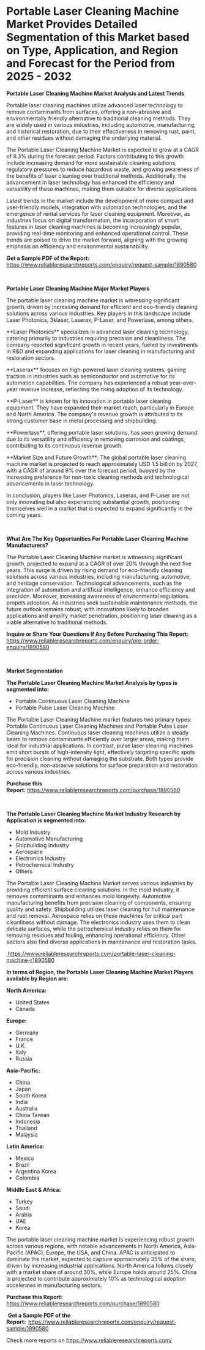 <p><h1>Portable Laser Cleaning Machine Market Provides Detailed Segmentation of this Market based on Type, Application, and Region and Forecast for the Period from 2025 - 2032</h1></p><p><strong>Portable Laser Cleaning Machine Market Analysis and Latest Trends</strong></p>
<p><p>Portable laser cleaning machines utilize advanced laser technology to remove contaminants from surfaces, offering a non-abrasive and environmentally friendly alternative to traditional cleaning methods. They are widely used in various industries, including automotive, manufacturing, and historical restoration, due to their effectiveness in removing rust, paint, and other residues without damaging the underlying material.</p><p>The Portable Laser Cleaning Machine Market is expected to grow at a CAGR of 8.3% during the forecast period. Factors contributing to this growth include increasing demand for more sustainable cleaning solutions, regulatory pressures to reduce hazardous waste, and growing awareness of the benefits of laser cleaning over traditional methods. Additionally, the advancement in laser technology has enhanced the efficiency and versatility of these machines, making them suitable for diverse applications.</p><p>Latest trends in the market include the development of more compact and user-friendly models, integration with automation technologies, and the emergence of rental services for laser cleaning equipment. Moreover, as industries focus on digital transformation, the incorporation of smart features in laser cleaning machines is becoming increasingly popular, providing real-time monitoring and enhanced operational control. These trends are poised to drive the market forward, aligning with the growing emphasis on efficiency and environmental sustainability.</p></p>
<p><strong>Get a Sample PDF of the Report:&nbsp;</strong> <a href="https://www.reliableresearchreports.com/enquiry/request-sample/1890580?utm_campaign=2109&utm_medium=2&utm_source=Github&utm_content=ia&utm_term=23022025&utm_id=portable-laser-cleaning-machine">https://www.reliableresearchreports.com/enquiry/request-sample/1890580</a></p>
<p>&nbsp;</p>
<p><strong>Portable Laser Cleaning Machine Major Market Players</strong></p>
<p><p>The portable laser cleaning machine market is witnessing significant growth, driven by increasing demand for efficient and eco-friendly cleaning solutions across various industries. Key players in this landscape include Laser Photonics, 3klaser, Laserax, P-Laser, and Powerlase, among others.</p><p>**Laser Photonics** specializes in advanced laser cleaning technology, catering primarily to industries requiring precision and cleanliness. The company reported significant growth in recent years, fueled by investments in R&D and expanding applications for laser cleaning in manufacturing and restoration sectors.</p><p>**Laserax** focuses on high-powered laser cleaning systems, gaining traction in industries such as semiconductor and automotive for its automation capabilities. The company has experienced a robust year-over-year revenue increase, reflecting the rising adoption of its technology.</p><p>**P-Laser** is known for its innovation in portable laser cleaning equipment. They have expanded their market reach, particularly in Europe and North America. The company's revenue growth is attributed to its strong customer base in metal processing and shipbuilding.</p><p>**Powerlase**, offering portable laser solutions, has seen growing demand due to its versatility and efficiency in removing corrosion and coatings, contributing to its continuous revenue growth.</p><p>**Market Size and Future Growth**: The global portable laser cleaning machine market is projected to reach approximately USD 1.5 billion by 2027, with a CAGR of around 9% over the forecast period, buoyed by the increasing preference for non-toxic cleaning methods and technological advancements in laser technology.</p><p>In conclusion, players like Laser Photonics, Laserax, and P-Laser are not only innovating but also experiencing substantial growth, positioning themselves well in a market that is expected to expand significantly in the coming years.</p></p>
<p>&nbsp;</p>
<p><strong>What Are The Key Opportunities For Portable Laser Cleaning Machine Manufacturers?</strong></p>
<p><p>The Portable Laser Cleaning Machine market is witnessing significant growth, projected to expand at a CAGR of over 20% through the next five years. This surge is driven by rising demand for eco-friendly cleaning solutions across various industries, including manufacturing, automotive, and heritage conservation. Technological advancements, such as the integration of automation and artificial intelligence, enhance efficiency and precision. Moreover, increasing awareness of environmental regulations propels adoption. As industries seek sustainable maintenance methods, the future outlook remains robust, with innovations likely to broaden applications and amplify market penetration, positioning laser cleaning as a viable alternative to traditional methods.</p></p>
<p><strong>Inquire or Share Your Questions If Any Before Purchasing This Report:</strong> <a href="https://www.reliableresearchreports.com/enquiry/pre-order-enquiry/1890580?utm_campaign=2109&utm_medium=2&utm_source=Github&utm_content=ia&utm_term=23022025&utm_id=portable-laser-cleaning-machine">https://www.reliableresearchreports.com/enquiry/pre-order-enquiry/1890580</a></p>
<p>&nbsp;</p>
<p><strong>Market Segmentation</strong></p>
<p><strong>The Portable Laser Cleaning Machine Market Analysis by types is segmented into:</strong></p>
<p><ul><li>Portable Continuous Laser Cleaning Machine</li><li>Portable Pulse Laser Cleaning Machine</li></ul></p>
<p><p>The Portable Laser Cleaning Machine market features two primary types: Portable Continuous Laser Cleaning Machines and Portable Pulse Laser Cleaning Machines. Continuous laser cleaning machines utilize a steady beam to remove contaminants efficiently over larger areas, making them ideal for industrial applications. In contrast, pulse laser cleaning machines emit short bursts of high-intensity light, effectively targeting specific spots for precision cleaning without damaging the substrate. Both types provide eco-friendly, non-abrasive solutions for surface preparation and restoration across various industries.</p></p>
<p><strong>Purchase this Report:&nbsp;</strong><a href="https://www.reliableresearchreports.com/purchase/1890580?utm_campaign=2109&utm_medium=2&utm_source=Github&utm_content=ia&utm_term=23022025&utm_id=portable-laser-cleaning-machine">https://www.reliableresearchreports.com/purchase/1890580</a></p>
<p>&nbsp;</p>
<p><strong>The Portable Laser Cleaning Machine Market Industry Research by Application is segmented into:</strong></p>
<p><ul><li>Mold Industry</li><li>Automotive Manufacturing</li><li>Shipbuilding Industry</li><li>Aerospace</li><li>Electronics Industry</li><li>Petrochemical Industry</li><li>Others</li></ul></p>
<p><p>The Portable Laser Cleaning Machine Market serves various industries by providing efficient surface cleaning solutions. In the mold industry, it removes contaminants and enhances mold longevity. Automotive manufacturing benefits from precision cleaning of components, ensuring quality and safety. Shipbuilding utilizes laser cleaning for hull maintenance and rust removal. Aerospace relies on these machines for critical part cleanliness without damage. The electronics industry uses them to clean delicate surfaces, while the petrochemical industry relies on them for removing residues and fouling, enhancing operational efficiency. Other sectors also find diverse applications in maintenance and restoration tasks.</p></p>
<p><a href="https://www.reliableresearchreports.com/portable-laser-cleaning-machine-r1890580?utm_campaign=2109&utm_medium=2&utm_source=Github&utm_content=ia&utm_term=23022025&utm_id=portable-laser-cleaning-machine">&nbsp;https://www.reliableresearchreports.com/portable-laser-cleaning-machine-r1890580</a></p>
<p><strong>In terms of Region, the Portable Laser Cleaning Machine Market Players available by Region are:</strong></p>
<p>
    <p> <strong> North America: </strong>
        <ul>
            <li>United States</li>
            <li>Canada</li>
        </ul>
        </p> 
    <p> <strong> Europe: </strong>
        <ul>
            <li>Germany</li>
            <li>France</li>
            <li>U.K.</li>
            <li>Italy</li>
            <li>Russia</li>
        </ul>
        </p> 
    <p> <strong> Asia-Pacific: </strong>
        <ul>
            <li>China</li>
            <li>Japan</li>
            <li>South Korea</li>
            <li>India</li>
            <li>Australia</li>
            <li>China Taiwan</li>
            <li>Indonesia</li>
            <li>Thailand</li>
            <li>Malaysia</li>
        </ul>
        </p> 
    <p> <strong> Latin America: </strong>
        <ul>
            <li>Mexico</li>
            <li>Brazil</li>
            <li>Argentina Korea</li>
            <li>Colombia</li>
        </ul>
        </p> 
    <p> <strong> Middle East & Africa: </strong>
        <ul>
            <li>Turkey</li>
            <li>Saudi</li>
            <li>Arabia</li>
            <li>UAE</li>
            <li>Korea</li>
        </ul>
    </p>
    </p>
<p><p>The portable laser cleaning machine market is experiencing robust growth across various regions, with notable advancements in North America, Asia-Pacific (APAC), Europe, the USA, and China. APAC is anticipated to dominate the market, expected to capture approximately 35% of the share, driven by increasing industrial applications. North America follows closely with a market share of around 30%, while Europe holds around 25%. China is projected to contribute approximately 10% as technological adoption accelerates in manufacturing sectors.</p></p>
<p><strong>Purchase this Report: </strong><a href="https://www.reliableresearchreports.com/purchase/1890580?utm_campaign=2109&utm_medium=2&utm_source=Github&utm_content=ia&utm_term=23022025&utm_id=portable-laser-cleaning-machine">https://www.reliableresearchreports.com/purchase/1890580</a></p>
<p>&nbsp;<strong>Get a Sample PDF of the Report:&nbsp;&nbsp;</strong><a href="https://www.reliableresearchreports.com/enquiry/request-sample/1890580?utm_campaign=2109&utm_medium=2&utm_source=Github&utm_content=ia&utm_term=23022025&utm_id=portable-laser-cleaning-machine">https://www.reliableresearchreports.com/enquiry/request-sample/1890580</a></p>
<p><strong></strong></p>
<p>Check more reports on <a href="https://www.reliableresearchreports.com/?utm_campaign=2109&utm_medium=2&utm_source=Github&utm_content=ia&utm_term=23022025&utm_id=portable-laser-cleaning-machine">https://www.reliableresearchreports.com/</a></p>